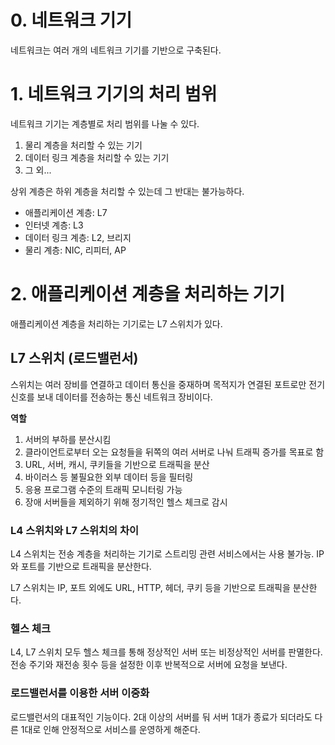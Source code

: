 # 0. 네트워크 기기

네트워크는 여러 개의 네트워크 기기를 기반으로 구축된다.

# 1. 네트워크 기기의 처리 범위

네트워크 기기는 계층별로 처리 범위를 나눌 수 있다.

1. 물리 계층을 처리할 수 있는 기기
2. 데이터 링크 계층을 처리할 수 있는 기기
3. 그 외...

상위 계층은 하위 계층을 처리할 수 있는데 그 반대는 불가능하다.

- 애플리케이션 계층: L7
- 인터넷 계층: L3
- 데이터 링크 계층: L2, 브리지
- 물리 계층: NIC, 리피터, AP

# 2. 애플리케이션 계층을 처리하는 기기

애플리케이션 계층을 처리하는 기기로는 L7 스위치가 있다.

## L7 스위치 (로드밸런서)

스위치는 여러 장비를 연결하고 데이터 통신을 중재하며 목적지가 연결된 포트로만 전기신호를 보내 데이터를 전송하는 통신 네트워크 장비이다.

**역할**

1. 서버의 부하를 분산시킴
2. 클라이언트로부터 오는 요청들을 뒤쪽의 여러 서버로 나눠 트래픽 증가를 목표로 함
3. URL, 서버, 캐시, 쿠키들을 기반으로 트래픽을 분산
4. 바이러스 등 불필요한 외부 데이터 등을 필터링
5. 응용 프로그램 수준의 트래픽 모니터링 가능
6. 장애 서버들을 제외하기 위해 정기적인 헬스 체크로 감시

### L4 스위치와 L7 스위치의 차이

L4 스위치는 전송 계층을 처리하는 기기로 스트리밍 관련 서비스에서는 사용 불가능. IP와 포트를 기반으로 트래픽을 분산한다.

L7 스위치는 IP, 포트 외에도 URL, HTTP, 헤더, 쿠키 등을 기반으로 트래픽을 분산한다.

### 헬스 체크

L4, L7 스위치 모두 헬스 체크를 통해 정상적인 서버 또는 비정상적인 서버를 판멸한다. 전송 주기와 재전송 횟수 등을 설정한 이후 반복적으로 서버에 요청을 보낸다.

### 로드밸런서를 이용한 서버 이중화

로드밸런서의 대표적인 기능이다. 2대 이상의 서버를 둬 서버 1대가 종료가 되더라도 다른 1대로 인해 안정적으로 서비스를 운영하게 해준다.
